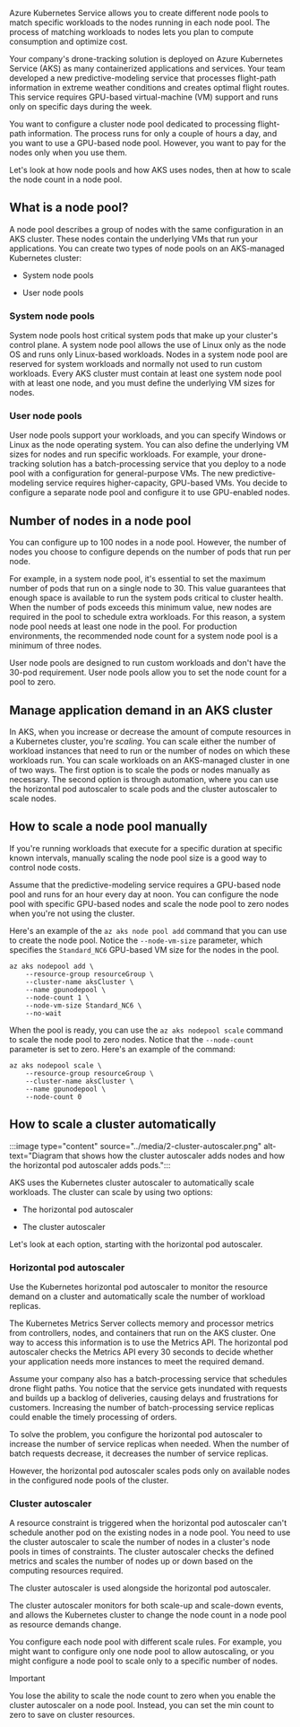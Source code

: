 Azure Kubernetes Service allows you to create different node pools to match specific workloads to the nodes running in each node pool. The process of matching workloads to nodes lets you plan to compute consumption and optimize cost.

Your company's drone-tracking solution is deployed on Azure Kubernetes Service (AKS) as many containerized applications and services. Your team developed a new predictive-modeling service that processes flight-path information in extreme weather conditions and creates optimal flight routes. This service requires GPU-based virtual-machine (VM) support and runs only on specific days during the week.

You want to configure a cluster node pool dedicated to processing flight-path information. The process runs for only a couple of hours a day, and you want to use a GPU-based node pool. However, you want to pay for the nodes only when you use them.

Let's look at how node pools and how AKS uses nodes, then at how to scale the node count in a node pool.

## What is a node pool?

A node pool describes a group of nodes with the same configuration in an AKS cluster. These nodes contain the underlying VMs that run your applications. You can create two types of node pools on an AKS-managed Kubernetes cluster:

- System node pools

- User node pools

### System node pools

System node pools host critical system pods that make up your cluster's control plane. A system node pool allows the use of Linux only as the node OS and runs only Linux-based workloads. Nodes in a system node pool are reserved for system workloads and normally not used to run custom workloads. Every AKS cluster must contain at least one system node pool with at least one node, and you must define the underlying VM sizes for nodes.

### User node pools

User node pools support your workloads, and you can specify Windows or Linux as the node operating system. You can also define the underlying VM sizes for nodes and run specific workloads. For example, your drone-tracking solution has a batch-processing service that you deploy to a node pool with a configuration for general-purpose VMs. The new predictive-modeling service requires higher-capacity, GPU-based VMs. You decide to configure a separate node pool and configure it to use GPU-enabled nodes.  

## Number of nodes in a node pool

You can configure up to 100 nodes in a node pool. However, the number of nodes you choose to configure depends on the number of pods that run per node.

For example, in a system node pool, it's essential to set the maximum number of pods that run on a single node to 30. This value guarantees that enough space is available to run the system pods critical to cluster health. When the number of pods exceeds this minimum value, new nodes are required in the pool to schedule extra workloads. For this reason, a system node pool needs at least one node in the pool. For production environments, the recommended node count for a system node pool is a minimum of three nodes.

User node pools are designed to run custom workloads and don't have the 30-pod requirement. User node pools allow you to set the node count for a pool to zero.

## Manage application demand in an AKS cluster

In AKS, when you increase or decrease the amount of compute resources in a Kubernetes cluster, you're *scaling*. You can scale either the number of workload instances that need to run or the number of nodes on which these workloads run. You can scale workloads on an AKS-managed cluster in one of two ways. The first option is to scale the pods or nodes manually as necessary. The second option is through automation, where you can use the horizontal pod autoscaler to scale pods and the cluster autoscaler to scale nodes.

## How to scale a node pool manually

If you're running workloads that execute for a specific duration at specific known intervals, manually scaling the node pool size is a good way to control node costs.

Assume that the predictive-modeling service requires a GPU-based node pool and runs for an hour every day at noon. You can configure the node pool with specific GPU-based nodes and scale the node pool to zero nodes when you're not using the cluster.

Here's an example of the `az aks node pool add` command that you can use to create the node pool. Notice the `--node-vm-size` parameter, which specifies the `Standard_NC6` GPU-based VM size for the nodes in the pool.

```azurecli
az aks nodepool add \
    --resource-group resourceGroup \
    --cluster-name aksCluster \
    --name gpunodepool \
    --node-count 1 \
    --node-vm-size Standard_NC6 \
    --no-wait
```

When the pool is ready, you can use the `az aks nodepool scale` command to scale the node pool to zero nodes. Notice that the `--node-count` parameter is set to zero. Here's an example of the command:

```azurecli
az aks nodepool scale \
    --resource-group resourceGroup \
    --cluster-name aksCluster \
    --name gpunodepool \
    --node-count 0
```

## How to scale a cluster automatically

:::image type="content" source="../media/2-cluster-autoscaler.png" alt-text="Diagram that shows how the cluster autoscaler adds nodes and how the horizontal pod autoscaler adds pods.":::

AKS uses the Kubernetes cluster autoscaler to automatically scale workloads. The cluster can scale by using two options:

- The horizontal pod autoscaler

- The cluster autoscaler

Let's look at each option, starting with the horizontal pod autoscaler.

### Horizontal pod autoscaler

Use the Kubernetes horizontal pod autoscaler to monitor the resource demand on a cluster and automatically scale the number of workload replicas.

The Kubernetes Metrics Server collects memory and processor metrics from controllers, nodes, and containers that run on the AKS cluster. One way to access this information is to use the Metrics API. The horizontal pod autoscaler checks the Metrics API every 30 seconds to decide whether your application needs more instances to meet the required demand.

Assume your company also has a batch-processing service that schedules drone flight paths. You notice that the service gets inundated with requests and builds up a backlog of deliveries, causing delays and frustrations for customers. Increasing the number of batch-processing service replicas could enable the timely processing of orders.

To solve the problem, you configure the horizontal pod autoscaler to increase the number of service replicas when needed. When the number of batch requests decrease, it decreases the number of service replicas.

However, the horizontal pod autoscaler scales pods only on available nodes in the configured node pools of the cluster.

### Cluster autoscaler

A resource constraint is triggered when the horizontal pod autoscaler can't schedule another pod on the existing nodes in a node pool. You need to use the cluster autoscaler to scale the number of nodes in a cluster's node pools in times of constraints. The cluster autoscaler checks the defined metrics and scales the number of nodes up or down based on the computing resources required.

The cluster autoscaler is used alongside the horizontal pod autoscaler.

The cluster autoscaler monitors for both scale-up and scale-down events, and allows the Kubernetes cluster to change the node count in a node pool as resource demands change.

You configure each node pool with different scale rules. For example, you might want to configure only one node pool to allow autoscaling, or you might configure a node pool to scale only to a specific number of nodes.

> [!IMPORTANT]
> You lose the ability to scale the node count to zero when you enable the cluster autoscaler on a node pool. Instead, you can set the min count to zero to save on cluster resources.
